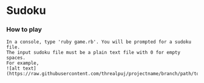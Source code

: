 # Sudoku

### How to play
    In a console, type 'ruby game.rb'. You will be prompted for a sudoku file.
    The input sudoku file must be a plain text file with 0 for empty spaces.
    For example, 
    ![alt text](https://raw.githubusercontent.com/threalpuj/projectname/branch/path/to/img.png)
